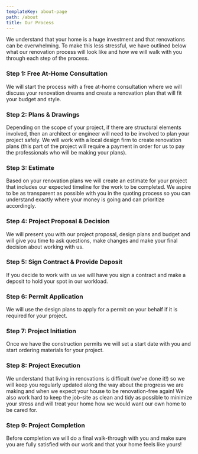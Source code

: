 ```yaml
---
templateKey: about-page
path: /about
title: Our Process
---
```

We understand that your home is a huge investment and that renovations can be overwhelming. To make this less stressful, we have outlined below what our renovation process will look like and how we will walk with you through each step of the process.

### Step 1: Free At-Home Consultation

We will start the process with a free at-home consultation where we will discuss your renovation dreams and create a renovation plan that will fit your budget and style. 

### Step 2: Plans & Drawings

Depending on the scope of your project, if there are structural elements involved, then an architect or engineer will need to be involved to plan your project safely. We will work with a local design firm to create renovation plans (this part of the project will require a payment in order for us to pay the professionals who will be making your plans). 

### Step 3: Estimate

Based on your renovation plans we will create an estimate for your project that includes our expected timeline for the work to be completed. We aspire to be as transparent as possible with you in the quoting process so you can understand exactly where your money is going and can prioritize accordingly. 

### Step 4: Project Proposal & Decision

We will present you with our project proposal, design plans and budget and will give you time to ask questions, make changes and make your final decision about working with us. 

### Step 5: Sign Contract & Provide Deposit

If you decide to work with us we will have you sign a contract and make a deposit to hold your spot in our workload. 

### Step 6: Permit Application

We will use the design plans to apply for a permit on your behalf if it is required for your project.

### Step 7: Project Initiation

Once we have the construction permits we will set a start date with you and start ordering materials for your project. 

### Step 8: Project Execution

We understand that living in renovations is difficult (we've done it!) so we will keep you regularly updated along the way about the progress we are making and when we expect your house to be renovation-free again! We also work hard to keep the job-site as clean and tidy as possible to minimize your stress and will treat your home how we would want our own home to be cared for. 

### Step 9: Project Completion

Before completion we will do a final walk-through with you and make sure you are fully satisfied with our work and that your home feels like yours!